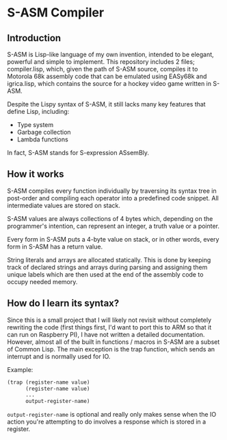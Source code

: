 # S-ASM Compiler

## Introduction

S-ASM is Lisp-like language of my own invention, intended to be elegant, powerful and simple to implement.
This repository includes 2 files; compiler.lisp, which, given the path of S-ASM source, compiles it to Motorola 68k assembly code that can be emulated using EASy68k and igrica.lisp, which contains the source for a hockey video game written in S-ASM.

Despite the Lispy syntax of S-ASM, it still lacks many key features that define Lisp, including:
 * Type system
 * Garbage collection
 * Lambda functions

In fact, S-ASM stands for S-expression ASsemBly.

## How it works

S-ASM compiles every function individually by traversing its syntax tree in post-order and compiling each operator into a predefined code snippet. All intermediate values are stored on stack.

S-ASM values are always collections of 4 bytes which, depending on the programmer's intention, can represent an integer, a truth value or a pointer.

Every form in S-ASM puts a 4-byte value on stack, or in other words, every form in S-ASM has a return value.

String literals and arrays are allocated statically. This is done by keeping track of declared strings and arrays during parsing and assigning them unique labels which are then used at the end of the assembly code to occupy needed memory.

## How do I learn its syntax?

Since this is a small project that I will likely not revisit without completely rewriting the code (first things first, I'd want to port this to ARM so that it can run on Raspberry PI), I have not written a detailed documentation. However, almost all of the built in functions / macros in S-ASM are a subset of Common Lisp. The main exception is the trap function, which sends an interrupt and is normally used for IO.

Example:

```lisp
(trap (register-name value)
      (register-name value)
      ...
      output-register-name)
```
`output-register-name` is optional and really only makes sense when the IO action you're attempting to do involves a response which is stored in a register.
